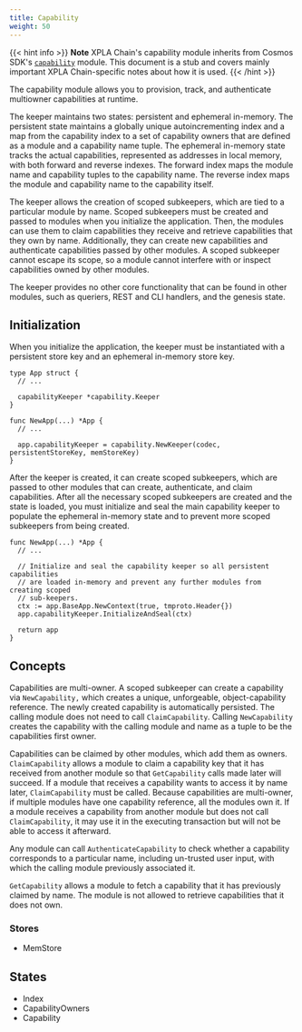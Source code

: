```yaml
---
title: Capability
weight: 50
---
```


{{< hint info >}}
**Note**
XPLA Chain's capability module inherits from Cosmos SDK's [`capability`](https://docs.cosmos.network/master/modules/capability/) module. This document is a stub and covers mainly important XPLA Chain-specific notes about how it is used.
{{< /hint >}}

The capability module allows you to provision, track, and authenticate multiowner capabilities at runtime.

The keeper maintains two states: persistent and ephemeral in-memory. The persistent state maintains a globally unique autoincrementing index and a map from the capability index to a set of capability owners that are defined as a module and a capability name tuple. The ephemeral in-memory state tracks the actual capabilities, represented as addresses in local memory, with both forward and reverse indexes. The forward index maps the module name and capability tuples to the capability name. The reverse index maps the module and capability name to the capability itself.

The keeper allows the creation of scoped subkeepers, which are tied to a particular module by name. Scoped subkeepers must be created and passed to modules when you initialize the application. Then, the modules can use them to claim capabilities they receive and retrieve capabilities that they own by name. Additionally, they can create new capabilities and authenticate capabilities passed by other modules. A scoped subkeeper cannot escape its scope, so a module cannot interfere with or inspect capabilities owned by other modules.

The keeper provides no other core functionality that can be found in other modules, such as queriers, REST and CLI handlers, and the genesis state.

## Initialization

When you initialize the application, the keeper must be instantiated with a persistent store key and an ephemeral in-memory store key.

```golang
type App struct {
  // ...

  capabilityKeeper *capability.Keeper
}

func NewApp(...) *App {
  // ...

  app.capabilityKeeper = capability.NewKeeper(codec, persistentStoreKey, memStoreKey)
}
```

After the keeper is created, it can create scoped subkeepers, which are passed to other modules that can create, authenticate, and claim capabilities. After all the necessary scoped subkeepers are created and the state is loaded, you must initialize and seal the main capability keeper to populate the ephemeral in-memory state and to prevent more scoped subkeepers from being created.

```golang
func NewApp(...) *App {
  // ...

  // Initialize and seal the capability keeper so all persistent capabilities
  // are loaded in-memory and prevent any further modules from creating scoped
  // sub-keepers.
  ctx := app.BaseApp.NewContext(true, tmproto.Header{})
  app.capabilityKeeper.InitializeAndSeal(ctx)

  return app
}
```

## Concepts

Capabilities are multi-owner. A scoped subkeeper can create a capability via `NewCapability,` which creates a unique, unforgeable, object-capability reference. The newly created capability is automatically persisted. The calling module does not need to call `ClaimCapability`. Calling `NewCapability` creates the capability with the calling module and name as a tuple to be the capabilities first owner.

Capabilities can be claimed by other modules, which add them as owners. `ClaimCapability` allows a module to claim a capability key that it has received from another module so that `GetCapability` calls made later will succeed. If a module that receives a capability wants to access it by name later, `ClaimCapability` must be called. Because capabilities are multi-owner, if multiple modules have one capability reference, all the modules own it. If a module receives a capability from another module but does not call `ClaimCapability`, it may use it in the executing transaction but will not be able to access it afterward.

Any module can call `AuthenticateCapability` to check whether a capability corresponds to a particular name, including un-trusted user input, with which the calling module previously associated it.

`GetCapability` allows a module to fetch a capability that it has previously claimed by name. The module is not allowed to retrieve capabilities that it does not own.

### Stores

- MemStore

## States

- Index
- CapabilityOwners
- Capability
